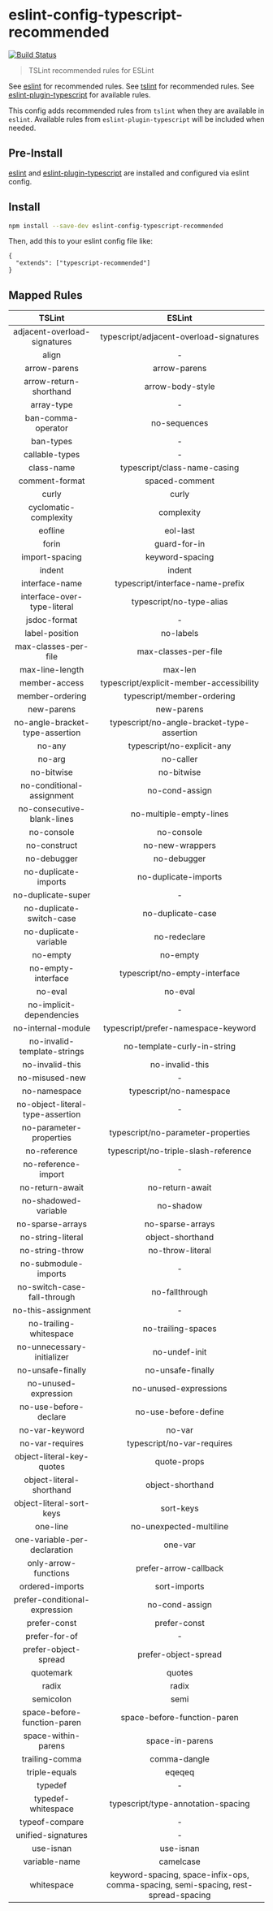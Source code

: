 # eslint-config-typescript-recommended

[![Build Status](https://img.shields.io/travis/diva-e/eslint-config-typescript-recommended.svg)](https://travis-ci.org/diva-e/eslint-config-typescript-recommended)

> TSLint recommended rules for ESLint

See [eslint](https://github.com/eslint/eslint) for recommended rules.
See [tslint](https://github.com/palantir/tslint) for recommended rules.
See [eslint-plugin-typescript](https://github.com/nzakas/eslint-plugin-typescript) for available rules.

This config adds recommended rules from `tslint` when they are available in `eslint`.
Available rules from `eslint-plugin-typescript` will be included when needed.


## Pre-Install

[eslint](https://github.com/eslint/eslint) and [eslint-plugin-typescript](https://github.com/nzakas/eslint-plugin-typescript) are installed and configured via eslint config.

## Install

```bash
npm install --save-dev eslint-config-typescript-recommended
```

Then, add this to your eslint config file like:

```
{
  "extends": ["typescript-recommended"]
}
```
## Mapped Rules

TSLint | ESLint
:---: | :---:
adjacent-overload-signatures | typescript/adjacent-overload-signatures
align | *-*
arrow-parens | arrow-parens
arrow-return-shorthand | arrow-body-style
array-type | *-*
ban-comma-operator | no-sequences
ban-types | *-*
callable-types | *-*
class-name | typescript/class-name-casing
comment-format | spaced-comment
curly | curly
cyclomatic-complexity | complexity
eofline | eol-last
forin | guard-for-in
import-spacing | keyword-spacing
indent | indent
interface-name | typescript/interface-name-prefix
interface-over-type-literal | typescript/no-type-alias
jsdoc-format | *-*
label-position | no-labels
max-classes-per-file | max-classes-per-file
max-line-length | max-len
member-access | typescript/explicit-member-accessibility
member-ordering | typescript/member-ordering
new-parens | new-parens
no-angle-bracket-type-assertion | typescript/no-angle-bracket-type-assertion
no-any | typescript/no-explicit-any
no-arg | no-caller
no-bitwise | no-bitwise
no-conditional-assignment | no-cond-assign
no-consecutive-blank-lines | no-multiple-empty-lines
no-console | no-console
no-construct | no-new-wrappers
no-debugger | no-debugger
no-duplicate-imports | no-duplicate-imports
no-duplicate-super | *-*
no-duplicate-switch-case | no-duplicate-case
no-duplicate-variable | no-redeclare
no-empty | no-empty
no-empty-interface | typescript/no-empty-interface
no-eval | no-eval
no-implicit-dependencies | *-*
no-internal-module | typescript/prefer-namespace-keyword
no-invalid-template-strings | no-template-curly-in-string
no-invalid-this | no-invalid-this
no-misused-new | *-*
no-namespace | typescript/no-namespace
no-object-literal-type-assertion | *-*
no-parameter-properties | typescript/no-parameter-properties
no-reference | typescript/no-triple-slash-reference
no-reference-import | *-*
no-return-await | no-return-await
no-shadowed-variable | no-shadow
no-sparse-arrays | no-sparse-arrays
no-string-literal | object-shorthand
no-string-throw | no-throw-literal
no-submodule-imports | *-*
no-switch-case-fall-through | no-fallthrough
no-this-assignment | *-*
no-trailing-whitespace | no-trailing-spaces
no-unnecessary-initializer | no-undef-init
no-unsafe-finally | no-unsafe-finally
no-unused-expression | no-unused-expressions
no-use-before-declare | no-use-before-define
no-var-keyword | no-var
no-var-requires | typescript/no-var-requires
object-literal-key-quotes | quote-props
object-literal-shorthand | object-shorthand
object-literal-sort-keys | sort-keys
one-line | no-unexpected-multiline
one-variable-per-declaration | one-var
only-arrow-functions | prefer-arrow-callback
ordered-imports | sort-imports
prefer-conditional-expression | no-cond-assign
prefer-const | prefer-const
prefer-for-of | *-*
prefer-object-spread | prefer-object-spread
quotemark | quotes
radix | radix
semicolon | semi
space-before-function-paren | space-before-function-paren
space-within-parens | space-in-parens
trailing-comma | comma-dangle
triple-equals | eqeqeq
typedef | *-*
typedef-whitespace | typescript/type-annotation-spacing
typeof-compare | *-*
unified-signatures | *-*
use-isnan | use-isnan
variable-name | camelcase
whitespace | keyword-spacing, space-infix-ops, comma-spacing, semi-spacing, rest-spread-spacing
